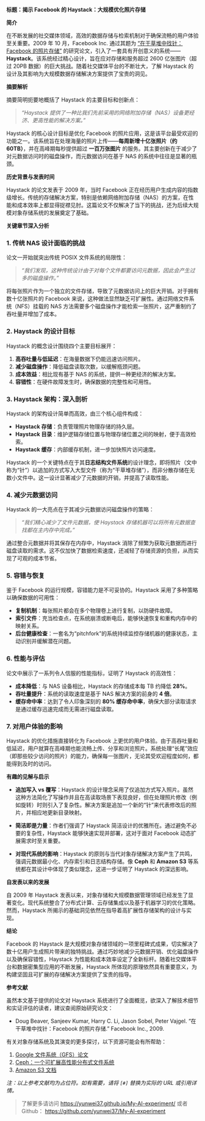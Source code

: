 **标题：揭示 Facebook 的 Haystack：大规模优化照片存储**

**简介**

在不断发展的社交媒体领域，高效的数据存储与检索机制对于确保流畅的用户体验至关重要。2009 年 10 月，Facebook Inc. 通过其题为 [“在干草堆中找针：Facebook 的照片存储”](#) 的研究论文，引入了一套具有开创意义的系统——**Haystack**。该系统经过精心设计，旨在应对存储和服务超过 2600 亿张图片（超过 20PB 数据）的巨大挑战。随着社交媒体平台的不断壮大，了解 Haystack 的设计及其影响为大规模数据存储解决方案提供了宝贵的洞见。

**摘要解析**

摘要简明扼要地概括了 Haystack 的主要目标和创新点：

> *“Haystack 提供了一种比我们先前采用的网络附加存储（NAS）设备更经济、更高性能的解决方案。”*

Haystack 的核心设计目标是优化 Facebook 的照片应用，这是该平台最受欢迎的功能之一。该系统旨在处理海量的照片上传——**每周新增十亿张照片（约 60TB）**，并在高峰期每秒提供超过 **一百万张图片** 的服务。其主要创新在于减少了对元数据访问时的磁盘操作，而元数据访问在基于 NAS 的系统中往往是显著的瓶颈。

**历史背景与发表时间**

Haystack 的论文发表于 2009 年，当时 Facebook 正在经历用户生成内容的指数级增长。传统的存储解决方案，特别是依赖网络附加存储（NAS）的方案，在性能和成本效率上都显得捉襟见肘。这篇论文不仅解决了当下的挑战，还为后续大规模对象存储系统的发展奠定了基础。

**关键章节深入分析**

### 1. **传统 NAS 设计面临的挑战**

论文一开始就突出传统 POSIX 文件系统的局限性：

> *“我们发现，这种传统设计由于对每个文件都要访问元数据，因此会产生过多的磁盘操作。”*

将每张照片作为一个独立的文件存储，导致了元数据访问上的巨大开销。对于拥有数十亿张照片的 Facebook 来说，这种做法显然缺乏可扩展性。通过网络文件系统（NFS）挂载的 NAS 方法需要多个磁盘操作才能检索一张照片，这严重制约了吞吐量并增加了成本。

### 2. **Haystack 的设计目标**

Haystack 的概念设计围绕四个主要目标展开：

1. **高吞吐量与低延迟**：在海量数据下仍能迅速访问照片。
2. **减少磁盘操作**：降低磁盘读取次数，以缓解瓶颈问题。
3. **成本效益**：相比现有基于 NAS 的系统，提供一种更经济的解决方案。
4. **容错性**：在硬件故障发生时，确保数据的完整性和可用性。

### 3. **Haystack 架构：深入剖析**

Haystack 的架构设计简单而高效，由三个核心组件构成：

- **Haystack 存储**：负责管理照片物理存储的持久层。
- **Haystack 目录**：维护逻辑存储位置与物理存储位置之间的映射，便于高效检索。
- **Haystack 缓存**：内部缓存机制，进一步加快照片访问速度。

Haystack 的一个关键特点在于其**日志结构文件系统**的设计理念，即将照片（文中称为“针”）以追加的方式写入大型文件（称为“干草堆存储”），而非分散存储在无数小文件中。这一设计显著减少了元数据的开销，并提高了读取性能。

### 4. **减少元数据访问**

Haystack 的一大亮点在于其减少元数据访问磁盘操作的策略：

> *“我们精心减少了文件元数据，使 Haystack 存储机器可以将所有元数据查找都在主内存中完成。”*

通过整合元数据并将其保存在内存中，Haystack 消除了频繁为获取元数据而进行磁盘读取的需求。这不仅加快了数据检索速度，还减轻了存储资源的负担，从而实现了可观的成本节省。

### 5. **容错与恢复**

鉴于 Facebook 的运行规模，容错能力是不可妥协的。Haystack 采用了多种策略以确保数据的可用性：

- **复制机制**：每张照片都会在多个物理卷上进行复制，以防硬件故障。
- **索引文件**：充当检查点，在系统崩溃或断电后，能够快速恢复和重构内存中的映射关系。
- **后台健康检查**：一套名为“pitchfork”的系统持续监控存储机器的健康状态，主动识别并缓解潜在问题。

### 6. **性能与评估**

论文中展示了一系列令人信服的性能指标，证明了 Haystack 的高效性：

- **成本降低**：与 NAS 设备相比，Haystack 的存储成本每 TB 约降低 **28%**。
- **吞吐量提升**：系统的读取速度是基于 NAS 解决方案的前身的 **4 倍**。
- **缓存命中率**：达到了令人印象深刻的 **80% 缓存命中率**，确保大部分读取请求是通过缓存迅速完成而无需进行磁盘读取。

### 7. **对用户体验的影响**

Haystack 的优化措施直接转化为 Facebook 上更优的用户体验。由于高吞吐量和低延迟，用户就算在高峰期也能流畅上传、分享和浏览照片。系统处理“长尾”效应（即那些较少访问的照片）的能力，确保每一张图片，无论其受欢迎程度如何，都能得到及时的访问。

**有趣的见解与启示**

- **追加写入 vs 覆写**：Haystack 的设计理念采用了仅追加方式写入照片。虽然这种方法简化了写操作并且在高读取场景下表现良好，但在处理照片修改（例如旋转）时则引入了复杂性。解决方案是追加一个新的“针”来代表修改后的照片，并相应地更新目录映射。
  
- **简洁即是力量**：作者们强调了 Haystack 简洁设计的优雅所在。通过避免不必要的复杂性，Haystack 能够快速实现并部署，这对于面对 Facebook 动态扩展需求时至关重要。

- **对现代系统的影响**：Haystack 的原则与当代对象存储解决方案产生了共鸣，强调元数据最小化、内存索引和日志结构存储。像 **Ceph** 和 **Amazon S3** 等系统都在其设计中体现了类似理念，这进一步证明了 Haystack 的深远影响。

**自发表以来的发展**

自 2009 年 Haystack 发表以来，对象存储和大规模数据管理领域已经发生了显著变化。现代系统整合了分布式计算、云存储集成以及基于机器学习的优化策略。然而，Haystack 所揭示的基础洞见依然在指导着高扩展性存储架构的设计与实现。

**结论**

Facebook 的 Haystack 是大规模对象存储领域的一项里程碑式成果，切实解决了数十亿用户生成照片带来的独特挑战。通过巧妙地减少元数据开销、优化磁盘操作以及确保容错性，Haystack 为性能和成本效率设定了全新标杆。随着社交媒体平台和数据密集型应用的不断发展，Haystack 所体现的原理依然具有重要意义，为构建坚固且可扩展的存储解决方案提供了宝贵的指导。

**参考文献**

虽然本文基于提供的论文对 Haystack 系统进行了全面概览，欲深入了解技术细节和实证评估的读者，建议查阅原始研究论文：

- Doug Beaver, Sanjeev Kumar, Harry C. Li, Jason Sobel, Peter Vajgel. “在干草堆中找针：Facebook 的照片存储.” Facebook Inc., 2009.

有关对象存储系统及其演变的更多探讨，以下资源可能会有所帮助：

1. [Google 文件系统（GFS）论文](#)
2. [Ceph：一个可扩展高性能分布式文件系统](#)
3. [Amazon S3 文档](#)

*注：以上参考文献均为占位符。如有需要，请将 `[#]` 替换为实际的 URL 或引用详情。*

> 了解更多请访问 <https://yunwei37.github.io/My-AI-experiment/> 或者 Github： <https://github.com/yunwei37/My-AI-experiment>
